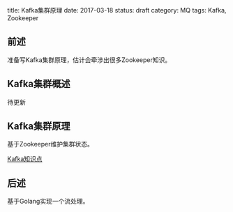 title: Kafka集群原理
date: 2017-03-18
status: draft
category: MQ
tags: Kafka, Zookeeper

## 前述

准备写Kafka集群原理，估计会牵涉出很多Zookeeper知识。

## Kafka集群概述

待更新

## Kafka集群原理

基于Zookeeper维护集群状态。


[Kafka知识点](https://www.cnblogs.com/lujinhong2/p/4686483.html)

## 后述

基于Golang实现一个流处理。